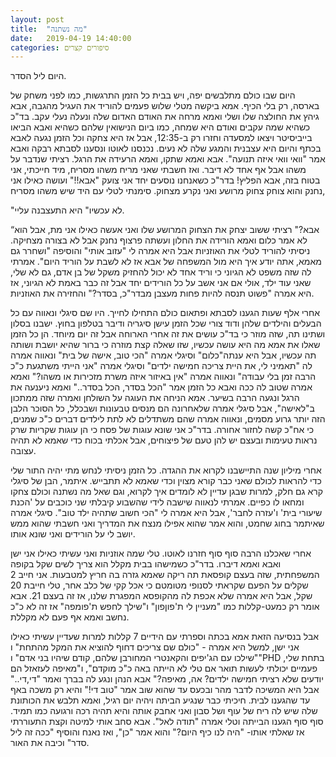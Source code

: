 ```yaml
---
layout: post
title:  "מה נשתנה"
date:   2019-04-19 14:40:00
categories: סיפורים קצרים
---
```

היום ליל הסדר.

היום שבו כולם מתלבשים יפה, ויש בבית כל הזמן התרגשות, כמו לפני משחק של בארסה, רק בלי הכיף.
 אמא ביקשה מטלי שלוש פעמים להוריד את העגיל מהגבה, אבא גיהץ את החולצה שלו ושלי ואמא מרחה את האודם האדום שלה ונעלה נעלי עקב. בד"כ כשהיא שמה עקבים ואודם היא שמחה, כמו ביום הנישואין שלהם כשהיא ואבא הביאו בייביסיטר ויצאו למסעדה וחזרו רק ב-12:35, אבל אז היא צחקה וכל הזמן נגעה לאבא בכתף והיום היא עצבנית והמגע שלה לא נעים.
נכנסנו לאוטו ונסענו לסבתא רבקה ואבא אמר "וואי וואי איזה תנועה". אבא ואמא שתקו, ואמא הרעידה את הרגל. רציתי שנדבר על משהו אבל אף אחד לא דיבר.
ואז חשבתי שאני מריח משהו מסריח, מיד חייכתי, אני בטוח בזה, אבא הפליץ! בדר"כ כשאנחנו נוסעים יחד אני צועק "אבא!!" ועושה כאילו אני נחנק והוא צוחק צחוק מרושע ואני נקרע מצחוק.
סימנתי לטלי עם היד שיש משהו מסריח,

 "לא עכשיו" היא התעצבנה עליי.
 
“אבא?" רציתי ששוב יצחק את הצחוק המרושע שלו ואני אעשה כאילו אני מת, אבל הוא לא אמר כלום ואמא הורידה את החלון ועשתה פרצוף נחנק אבל לא בצורה מצחיקה.
ניסיתי להוריד לטלי את האוזניות אבל היא אמרה לי "עזוב אותי" והוסיפה "ושחרר גם מאמא, אתה יודע איך היא מול המשפחה של אבא אז לא לשבת על הוריד היום".
 אמרתי לה שזה משפט לא הגיוני כי וריד אחד לא יכול להחזיק משקל של בן אדם, גם לא שלי, שאני עוד ילד, אולי אם אני אשב על כל הורידים יחד אבל זה כבר באמת לא הגיוני, אז היא אמרה "פשוט תנסה להיות פחות מעצבן
מבדר"כ, בסדר?" והחזירה את האוזניות.

אחרי אלף שעות הגענו לסבתא ופתאום כולם התחילו לחייך. היו שם סיגלי ונאווה עם כל הבעלים והילדים שלהן ודוד צורי שכל הזמן עישן סיגריה ודיבר בטלפון בחוץ. ישבנו בסלון ושתינו תה, שזה מוזר כי בד"כ עושים את זה אחרי הארוחה אבל זה יום מיוחד.
הן כל הזמן שאלו את אמא מה היא עושה עכשיו, שזו שאלה קצת מוזרה כי ברור שהיא יושבת ושותה תה עכשיו, אבל היא ענתה"כלום" וסיגלי אמרה "הכי טוב, אישה של בית" ונאווה אמרה לה "תאמיני לי, את היית צריכה חמישה ילדים"  וסיגלי אמרה "אני הייתי משתגעת כ"כ הרבה זמן בלי עבודה" ונאווה אמרה "אין באיזור איזה משרת מזכירות או משהו?"  ואמא אמרה שטוב לה ככה ואבא כל הזמן אמר "הכל בסדר, הכל בסדר.." ואמא ניענעה את הרגל ונגעה הרבה בשיער.
אמא הניחה את העוגה על השולחן ואמרה שזה ממתכון ב"לאישה", אבל סיגלי אמרה שלאחרונה הם מנסים טבעונות ושבכלל, כל הסוכר הלבן הזה יותר גרוע מסמים, ונאווה אמרה שהם משתדלים לא לתת לילדים דברים
כ"כ שמנים, כי אח"כ קשה לחזור אחורה. בדר"כ אני שונא עוגות של פסח כי הן עוגות שקריות שרק נראות טעימות ובעצם יש להן טעם של פיצוחים, אבל אכלתי בכוח כדי שאמא לא תהיה עצובה.

אחרי מיליון שנה התיישבנו לקרוא את ההגדה. כל הזמן ניסיתי לנחש מתי יהיה התור שלי כדי להראות לכולם שאני כבר קורא מצוין וכדי שאמא לא תתבייש. איתמר, הבן של סיגלי קרא גם חלק, למרות שבגן עדיין לא
לומדים איך לקרוא, וגם שאל מה נשתנה וכולם צחקו ומחאו לו כפיים. אמרתי לנאווה שישבה לידי שהשבוע קיבלתי שני כוכבים על 'הכנת שיעורי בית' ו'עזרה לחבר', אבל היא אמרה לי "הכי חשוב שתהיה ילד טוב". סיגלי אמרה שאיתמר בחוג שחמט, והוא אמר שהוא אפילו מנצח את המדריך ואני חשבתי שהוא ממש יושב לי על הורידים ואני שונא אותו.

אחרי שאכלנו הרבה סוף סוף חזרנו לאוטו. טלי שמה אוזניות ואני עשיתי כאילו אני ישן ואבא ואמא דיברו. בדר"כ כשמישהו בבית מקלל הוא צריך לשים שקל בקופה המשפחתית, שזה בעצם קופסאת תה ריקה שאמא גזרה
בה חריץ למטבעות. אני חייב 2 שקלים על הפעם שקראתי לסנופי מטומטם כי אכל קקי של כלב אחר, טלי חייבת 20 שקל, אבל היא אמרה שלא אכפת לה מהקופסא המפגרת שלנו, אז זה בעצם 21. אבא אומר רק כמעט-קללות כמו "מעניין לי ת'פוןפון" ו"שילך לחפש ת'פומפה" אז זה לא כ"כ נחשב ואמא אף פעם לא מקללת.

אבל בנסיעה הזאת אמא בכתה וספרתי עם הידיים 7 קללות למרות שעדיין עשיתי כאילו אני ישן,
 למשל היא אמרה -
"כולם שם צריכים דחוף להוציא את המקל מהתחת"
ו "שילכו עם הג'יפים והקאנטרי המחורבן שלהם, קודם שיהיו בני אדם"
ו"PHD בתחת שלי, פעמיים יכולתי לעשות תואר אם טלי לא הייתה באה כ"כ מוקדם",
ו"מאיפה לעזאזל הם יודעים שלא רציתי חמישה ילדים? אה, מאיפה?"
אבא הנהן ונגע לה בברך ואמר "די,די.." אבל היא המשיכה לדבר מהר ובכעס עד שהוא שוב אמר "טוב די!"
והיא רק משכה באף עד שהגענו לבית.
 חיכיתי כבר שנגיע הביתה ויהיה יום רגיל, ואמא תלבש את הכותונת שלה שיש לה ריח של עוף ושל סבון ואני אחבק אותה והיא תהיה רכה ורגועה כמו תמיד.
סוף סוף הגענו הבייתה וטלי אמרה "תודה לאל".
 אבא סחב אותי למיטה וקצת התעוררתי אז שאלתי אותו-
"היה לנו כיף היום?"
והוא אמר "כן",
 ואז נאנח והוסיף 
"ככה זה ליל סדר" וכיבה את האור.
